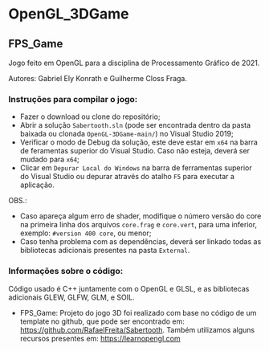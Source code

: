 # OpenGL_3DGame
## FPS_Game
Jogo feito em OpenGL para a disciplina de Processamento Gráfico de 2021.

Autores: Gabriel Ely Konrath e Guilherme Closs Fraga.

### Instruções para compilar o jogo:
- Fazer o download ou clone do repositório;
- Abrir a solução `Sabertooth.sln` (pode ser encontrada dentro da pasta baixada ou clonada `OpenGL-3DGame-main/`) no Visual Studio 2019;
- Verificar o modo de Debug da solução, este deve estar em `x64` na barra de feramentas superior do Visual Studio. Caso não esteja, deverá ser mudado para `x64`;
- Clicar em `Depurar Local do Windows` na barra de ferramentas superior do Visual Studio ou depurar através do atalho `F5` para executar a aplicação.

OBS.: 
- Caso apareça algum erro de shader, modifique o número versão do core na primeira linha dos arquivos `core.frag` e `core.vert`, para uma inferior, exemplo: `#version 400 core`, ou menor;
- Caso tenha problema com as dependências, deverá ser linkado todas as bibliotecas adicionais presentes na pasta `External`.

### Informações sobre o código:
Código usado é C++ juntamente com o OpenGL e GLSL, e as bibliotecas adicionais GLEW, GLFW, GLM, e SOIL.

* FPS_Game: Projeto do jogo 3D foi realizado com base no código de um template no github, que pode ser encontrado em: https://github.com/RafaelFreita/Sabertooth. Também utilizamos alguns recursos presentes em: https://learnopengl.com
